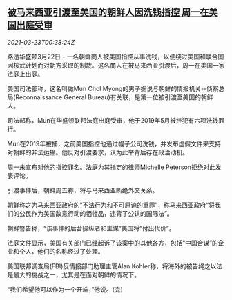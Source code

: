 <!--1616461262000-->
[被马来西亚引渡至美国的朝鲜人因洗钱指控 周一在美国出庭受审](https://cn.reuters.com/article/malaysia-northkorea-usa-0322-mon-idCNKBS2BF021)
------

<div><i>2021-03-23T00:38:24Z</i></div><p>路透华盛顿3月22日 - 一名朝鲜商人被美国指控从事洗钱，以便绕过美国和联合国因核武计划而对朝方采取的制裁。这名商人在被马来西亚引渡后，周一在美国一家法庭上出庭。</p><p>美国司法部称，这名叫做Mun Chol Myong的男子据说与朝鲜的情报机关--侦察总局(Reconnaissance General Bureau)有关联，是第一位被引渡至美国的朝鲜人。</p><p>司法部称，Mun在华盛顿联邦法庭出庭受审，他于2019年5月被控犯有六项洗钱罪行。</p><p>Mun在2019年被捕，之前美国指控他通过幌子公司洗钱，并发布虚假文件来支持对朝鲜的非法运输。他反对引渡要求，认为此举背后存在政治动机。</p><p>周一未宣布对他的指控罪名。法庭为其指定的律师Michelle Peterson拒绝对此发表评论。</p><p>引渡事件后，朝鲜周五称，将与马来西亚断绝外交关系。</p><p>朝鲜称之为马来西亚政府的“不法行为和不可原谅的重罪”，称马来西亚政府“将我们的公民作为美国敌意行动的牺牲品，违背了公认的国际法”。</p><p>朝鲜警告称，“该事件的后台操纵者和主谋”美国将“付出代价”。</p><p>法庭文件显示，美国有关部门已经起诉了该案中的其他各方，包括“中国合谋”的企业和个人，他们的名称经过了处理。</p><p>美国联邦调查局(FBI)反情报部门助理主管Alan Kohler称，将海外的被告绳之以法是最大的挑战之一，尤其是在面对朝鲜的情况下。</p><p>“我们希望他可以作为一个开端，”他说。(完)</p>
